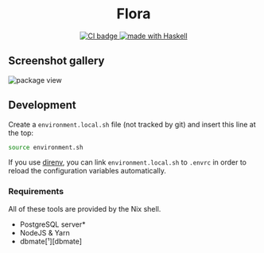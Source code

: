 <h1 align="center"> Flora </h1>

<p align="center">
<a href="https://github.com/flora-pm/flora-server/actions">
  <img src="https://img.shields.io/github/workflow/status/flora-pm/flora-server/CI?style=flat-square" alt="CI badge" />
</a>
<a href="https://haskell.org">
  <img src="https://img.shields.io/badge/Made%20in-Haskell-%235e5086?logo=haskell&style=flat-square" alt="made with Haskell"/>
</a>
</p>

## Screenshot gallery

<img src="https://github.com/flora-pm/flora-server/raw/development/images/flora-package-view.png" alt="package view">

## Development

Create a `environment.local.sh` file (not tracked by git) and insert this line at the top:

```bash
source environment.sh
```

If you use [direnv](https://direnv.net/), you can link `environment.local.sh` to `.envrc` in order to reload the configuration
variables automatically.

### Requirements

All of these tools are provided by the Nix shell.

* PostgreSQL server*
* NodeJS & Yarn
* dbmate[¹][dbmate]

[¹]: https://github.com/amacneil/dbmate
